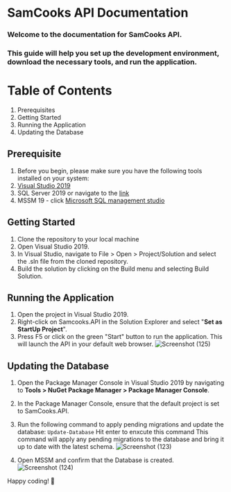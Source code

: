 # SamCooks API Documentation

### Welcome to the documentation for SamCooks API.
### This guide will help you set up the development environment, download the necessary tools, and run the application.

# Table of Contents
1. Prerequisites
2. Getting Started
3. Running the Application
4. Updating the Database

## Prerequisite
1. Before you begin, please make sure you have the following tools installed on your system:
2. [Visual Studio 2019](https://visualstudio.microsoft.com/vs/older-downloads/)
3. SQL Server 2019 or navigate to the [link](https://www.microsoft.com/en-gb/sql-server/sql-server-downloads)
4. MSSM 19 - click [Microsoft SQL management studio](https://learn.microsoft.com/en-us/sql/ssms/download-sql-server-management-studio-ssms?view=sql-server-ver16)
   

## Getting Started
1. Clone the repository to your local machine
2. Open Visual Studio 2019.
3. In Visual Studio, navigate to File > Open > Project/Solution and select the .sln file from the cloned repository.
4. Build the solution by clicking on the Build menu and selecting Build Solution.

## Running the Application
1. Open the project in Visual Studio 2019.
2. Right-click on Samcooks.API in the Solution Explorer and select "**Set as StartUp Project**".
3. Press F5 or click on the green "Start" button to run the application. This will launch the API in your default web browser.
   ![Screenshot (125)](https://github.com/Aresprojex/SamCooks.API/assets/130857532/dd04fbe5-4566-4723-bd4e-60eae7391be9)


## Updating the Database
1. Open the Package Manager Console in Visual Studio 2019 by navigating to **Tools > NuGet Package Manager > Package Manager Console**.
2. In the Package Manager Console, ensure that the default project is set to SamCooks.API.
3. Run the following command to apply pending migrations and update the database:
   `Update-Database`
   Hit enter to enxcute this command
   This command will apply any pending migrations to the database and bring it up to date with the latest schema.
![Screenshot (123)](https://github.com/Aresprojex/SamCooks.API/assets/130857532/1653ecca-edfe-4491-85a8-aebe2f350767)

4. Open MSSM and confirm that the Database is created.
   ![Screenshot (124)](https://github.com/Aresprojex/SamCooks.API/assets/130857532/1a008686-b718-48c0-bd69-45101a88db1f)

Happy coding! 🚀



